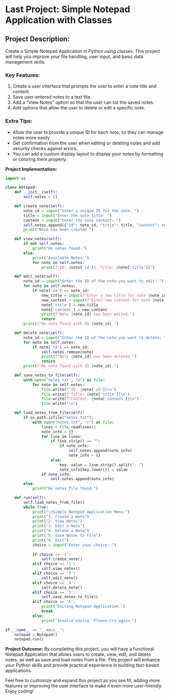 # **Last Project: Simple Notepad Application with Classes**

## **Project Description:**
Create a Simple Notepad Application in Python using classes. This project will help you improve your file handling, user input, and basic data management skills.

### **Key Features:**
1. Create a user interface that prompts the user to enter a note title and content.
2. Save user-entered notes to a text file.
3. Add a "View Notes" option so that the user can list the saved notes.
4. Add options that allow the user to delete or edit a specific note.

### **Extra Tips:**
- Allow the user to provide a unique ID for each note, so they can manage notes more easily.
- Get confirmation from the user when editing or deleting notes and add security checks against errors.
- You can add a custom display layout to display your notes by formatting or coloring them properly.
 
**Project Implementation:**

```python
import os

class Notepad:
    def __init__(self):
        self.notes = []

    def create_note(self):
        note_id = input("Enter a unique ID for the note: ")
        title = input("Enter the note title: ")
        content = input("Enter the note content: ")
        self.notes.append({"id": note_id, "title": title, "content": content})
        print("Note has been created.")

    def view_notes(self):
        if not self.notes:
            print("No notes found.")
        else:
            print("Available Notes:")
            for note in self.notes:
                print(f"ID: {note['id']}, Title: {note['title']}")

    def edit_note(self):
        note_id = input("Enter the ID of the note you want to edit: ")
        for note in self.notes:
            if note['id'] == note_id:
                new_title = input(f"Enter a new title for note {note_id}: ")
                new_content = input(f"Enter new content for note {note_id}: ")
                note['title'] = new_title
                note['content'] = new_content
                print(f"Note {note_id} has been edited.")
                return
        print(f"No note found with ID {note_id}.")

    def delete_note(self):
        note_id = input("Enter the ID of the note you want to delete: ")
        for note in self.notes:
            if note['id'] == note_id:
                self.notes.remove(note)
                print(f"Note {note_id} has been deleted.")
                return
        print(f"No note found with ID {note_id}.")

    def save_notes_to_file(self):
        with open("notes.txt", "w") as file:
            for note in self.notes:
                file.write(f"ID: {note['id']}\n")
                file.write(f"Title: {note['title']}\n")
                file.write(f"Content: {note['content']}\n")
                file.write("\n")

    def load_notes_from_file(self):
        if os.path.isfile("notes.txt"):
            with open("notes.txt", "r") as file:
                lines = file.readlines()
                note_info = {}
                for line in lines:
                    if line.strip() == "":
                        if note_info:
                            self.notes.append(note_info)
                            note_info = {}
                    else:
                        key, value = line.strip().split(": ")
                        note_info[key.lower()] = value
                if note_info:
                    self.notes.append(note_info)
        else:
            print("No notes file found.")

    def run(self):
        self.load_notes_from_file()
        while True:
            print("\nSimple Notepad Application Menu:")
            print("1. Create a Note")
            print("2. View Notes")
            print("3. Edit a Note")
            print("4. Delete a Note")
            print("5. Save Notes to File")
            print("6. Exit")
            choice = input("Enter your choice: ")
            
            if choice == '1':
                self.create_note()
            elif choice == '2':
                self.view_notes()
            elif choice == '3':
                self.edit_note()
            elif choice == '4':
                self.delete_note()
            elif choice == '5':
                self.save_notes_to_file()
            elif choice == '6':
                print("Exiting Notepad Application.")
                break
            else:
                print("Invalid choice. Please try again.")

if __name__ == "__main__":
    notepad = Notepad()
    notepad.run()
```

**Project Outcome:**
By completing this project, you will have a functional Notepad Application that allows users to create, view, edit, and delete notes, as well as save and load notes from a file. This project will enhance your Python skills and provide practical experience in building text-based applications.

Feel free to customize and expand this project as you see fit, adding more features or improving the user interface to make it even more user-friendly. Enjoy coding!
